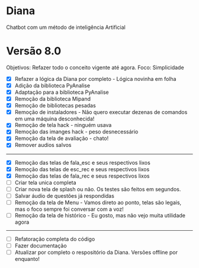 # Diana
Chatbot com um método de inteligência Artificial

# Versão 8.0 
Objetivos: Refazer todo o conceito vigente até agora. Foco: Simplicidade

- [X] Refazer a lógica da Diana por completo - Lógica novinha em folha
- [X] Adição da biblioteca PyAnalise
- [X] Adaptação para a biblioteca PyAnalise
- [X] Remoção da biblioteca Mipand 
- [X] Remoção de bibliotecas pesadas 
- [X] Remoção de instaladores - Não quero executar dezenas de comandos em uma máquina desconhecida!
- [X] Remoção de tela hack - ninguém usava
- [X] Remoção das imanges hack - peso desnecessário
- [X] Remoção da tela de avaliação - chato!
- [X] Remover audios salvos

- - - 

- [X] Remoção das telas de fala_esc e seus respectivos lixos
- [X] Remoção das telas de esc_rec e seus respectivos lixos
- [X] Remoção das telas de fala_rec e seus respectivos lixos
- [ ] Criar tela unica completa
- [ ] Criar nova tela de splash ou não. Os testes são feitos em segundos.
- [ ] Salvar áudio de questões já respondidas
- [ ] Remoção da tela de Menu - Vamos direto ao ponto, telas são legais, mas o foco sempre foi conversar com a voz!
- [ ] Remoção da tela de histórico - Eu gosto, mas não vejo muita utilidade agora

- - - 

- [ ] Refatoração completa do código
- [ ] Fazer documentação
- [ ] Atualizar por completo o respositório da Diana. Versões offline por enquanto!

